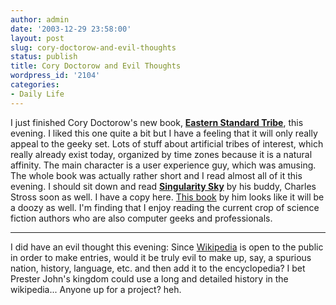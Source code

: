 ```yaml
---
author: admin
date: '2003-12-29 23:58:00'
layout: post
slug: cory-doctorow-and-evil-thoughts
status: publish
title: Cory Doctorow and Evil Thoughts
wordpress_id: '2104'
categories:
- Daily Life
---
```


I just finished Cory Doctorow's new book, **[Eastern Standard
Tribe](http://www.amazon.com/exec/obidos/tg/detail/-/0765307596/)**,
this evening. I liked this one quite a bit but I have a feeling that it
will only really appeal to the geeky set. Lots of stuff about artificial
tribes of interest, which really already exist today, organized by time
zones because it is a natural affinity. The main character is a user
experience guy, which was amusing. The whole book was actually rather
short and I read almost all of it this evening. I should sit down and
read **[Singularity
Sky](http://www.amazon.com/exec/obidos/tg/detail/-/0441010725/)** by his
buddy, Charles Stross soon as well. I have a copy here. [This
book](http://www.amazon.com/exec/obidos/tg/detail/-/1930846258/) by him
looks like it will be a doozy as well. I'm finding that I enjoy reading
the current crop of science fiction authors who are also computer geeks
and professionals.

* * * * *

I did have an evil thought this evening: Since
[Wikipedia](http://www.wikipedia.org) is open to the public in order to
make entries, would it be truly evil to make up, say, a spurious nation,
history, language, etc. and then add it to the encyclopedia? I bet
Prester John's kingdom could use a long and detailed history in the
wikipedia... Anyone up for a project? heh.
